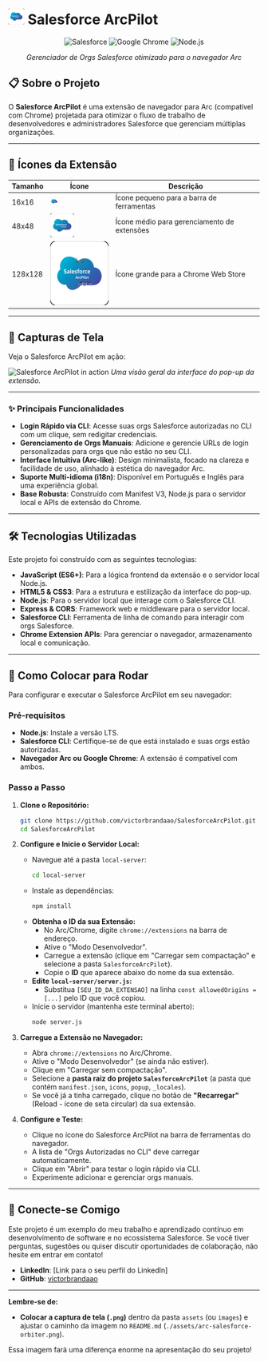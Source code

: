 # <img src="./icons/icon48.png" width="32" height="32" alt="Salesforce ArcPilot"> Salesforce ArcPilot

<div align="center">

![Salesforce](https://img.shields.io/badge/Salesforce-00D2FF?style=for-the-badge&logo=salesforce&logoColor=white)
![Google Chrome](https://img.shields.io/badge/Google%20Chrome-4285F4?style=for-the-badge&logo=Google-Chrome&logoColor=white)
![Node.js](https://img.shields.io/badge/Node.js-339933?style=for-the-badge&logo=node.js&logoColor=white)

_Gerenciador de Orgs Salesforce otimizado para o navegador Arc_

</div>

## 📋 Sobre o Projeto

O **Salesforce ArcPilot** é uma extensão de navegador para Arc (compatível com Chrome) projetada para otimizar o fluxo de trabalho de desenvolvedores e administradores Salesforce que gerenciam múltiplas organizações.

---

## 🎨 Ícones da Extensão

<div align="center">

| Tamanho | Ícone | Descrição |
|---------|-------|-----------|
| 16x16 | <img src="./icons/icon16.png" width="16" height="16" alt="Ícone 16px"> | Ícone pequeno para a barra de ferramentas |
| 48x48 | <img src="./icons/icon48.png" width="48" height="48" alt="Ícone 48px"> | Ícone médio para gerenciamento de extensões |
| 128x128 | <img src="./icons/icon128.png" width="128" height="128" alt="Ícone 128px"> | Ícone grande para a Chrome Web Store |

</div>

---

## 📸 Capturas de Tela

Veja o Salesforce ArcPilot em ação:

![Salesforce ArcPilot in action](./assets/arc-salesforce-orbiter.png)
_Uma visão geral da interface do pop-up da extensão._

---

### ✨ Principais Funcionalidades

- **Login Rápido via CLI**: Acesse suas orgs Salesforce autorizadas no CLI com um clique, sem redigitar credenciais.
- **Gerenciamento de Orgs Manuais**: Adicione e gerencie URLs de login personalizadas para orgs que não estão no seu CLI.
- **Interface Intuitiva (Arc-like)**: Design minimalista, focado na clareza e facilidade de uso, alinhado à estética do navegador Arc.
- **Suporte Multi-idioma (i18n)**: Disponível em Português e Inglês para uma experiência global.
- **Base Robusta**: Construído com Manifest V3, Node.js para o servidor local e APIs de extensão do Chrome.

---

## 🛠️ Tecnologias Utilizadas

Este projeto foi construído com as seguintes tecnologias:

- **JavaScript (ES6+)**: Para a lógica frontend da extensão e o servidor local Node.js.
- **HTML5 & CSS3**: Para a estrutura e estilização da interface do pop-up.
- **Node.js**: Para o servidor local que interage com o Salesforce CLI.
- **Express & CORS**: Framework web e middleware para o servidor local.
- **Salesforce CLI**: Ferramenta de linha de comando para interagir com orgs Salesforce.
- **Chrome Extension APIs**: Para gerenciar o navegador, armazenamento local e comunicação.

---

## 🚀 Como Colocar para Rodar

Para configurar e executar o Salesforce ArcPilot em seu navegador:

### Pré-requisitos

- **Node.js**: Instale a versão LTS.
- **Salesforce CLI**: Certifique-se de que está instalado e suas orgs estão autorizadas.
- **Navegador Arc ou Google Chrome**: A extensão é compatível com ambos.

### Passo a Passo

1.  **Clone o Repositório:**

    ```bash
    git clone https://github.com/victorbrandaao/SalesforceArcPilot.git
    cd SalesforceArcPilot
    ```

2.  **Configure e Inicie o Servidor Local:**

    - Navegue até a pasta `local-server`:
      ```bash
      cd local-server
      ```
    - Instale as dependências:
      ```bash
      npm install
      ```
    - **Obtenha o ID da sua Extensão:**
      - No Arc/Chrome, digite `chrome://extensions` na barra de endereço.
      - Ative o "Modo Desenvolvedor".
      - Carregue a extensão (clique em "Carregar sem compactação" e selecione a pasta `SalesforceArcPilot`).
      - Copie o **ID** que aparece abaixo do nome da sua extensão.
    - **Edite `local-server/server.js`:**
      - Substitua `[SEU_ID_DA_EXTENSAO]` na linha `const allowedOrigins = [...]` pelo ID que você copiou.
    - Inicie o servidor (mantenha este terminal aberto):
      ```bash
      node server.js
      ```

3.  **Carregue a Extensão no Navegador:**

    - Abra `chrome://extensions` no Arc/Chrome.
    - Ative o "Modo Desenvolvedor" (se ainda não estiver).
    - Clique em "Carregar sem compactação".
    - Selecione a **pasta raiz do projeto `SalesforceArcPilot`** (a pasta que contém `manifest.json`, `icons`, `popup`, `_locales`).
    - Se você já a tinha carregado, clique no botão de **"Recarregar"** (Reload - ícone de seta circular) da sua extensão.

4.  **Configure e Teste:**
    - Clique no ícone do Salesforce ArcPilot na barra de ferramentas do navegador.
    - A lista de "Orgs Autorizadas no CLI" deve carregar automaticamente.
    - Clique em "Abrir" para testar o login rápido via CLI.
    - Experimente adicionar e gerenciar orgs manuais.

---

## 🤝 Conecte-se Comigo

Este projeto é um exemplo do meu trabalho e aprendizado contínuo em desenvolvimento de software e no ecossistema Salesforce. Se você tiver perguntas, sugestões ou quiser discutir oportunidades de colaboração, não hesite em entrar em contato!

- **LinkedIn**: [Link para o seu perfil do LinkedIn]
- **GitHub**: [victorbrandaao](https://github.com/victorbrandaao)

---

**Lembre-se de:**

- **Colocar a captura de tela (`.png`)** dentro da pasta `assets` (ou `images`) e ajustar o caminho da imagem no `README.md` (`./assets/arc-salesforce-orbiter.png`).

Essa imagem fará uma diferença enorme na apresentação do seu projeto!
